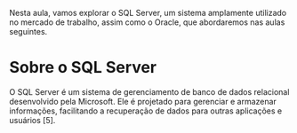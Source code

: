 Nesta aula, vamos explorar o SQL Server, um sistema amplamente utilizado no mercado de trabalho, assim como o Oracle, que abordaremos nas aulas seguintes.

# Sobre o SQL Server

O SQL Server é um sistema de gerenciamento de banco de dados relacional desenvolvido pela Microsoft. Ele é projetado para gerenciar e armazenar informações, facilitando a recuperação de dados para outras aplicações e usuários [5].